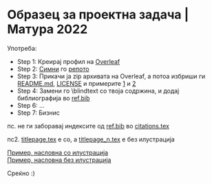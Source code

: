 # Образец за проектна задача | Матура 2022

Употреба:
* Step 1: Креирај профил на [Overleaf](https://www.overleaf.com/)
* Step 2: [Симни](https://github.com/jdamjan/kemal_matura/archive/refs/tags/v1.2.1.zip) го [репото](https://github.com/jdamjan/kemal_matura)
* Step 3: Прикачи ја zip архивата на Overleaf, а потоа избриши ги [README.md](https://github.com/jdamjan/kemal_matura/blob/main/README.md), [LICENSE](https://github.com/jdamjan/kemal_matura/blob/main/LICENSE) и примерите [1](https://github.com/jdamjan/kemal_matura/blob/main/matura%20project%20tp%20w_i.pdf) и [2](https://github.com/jdamjan/kemal_matura/blob/main/matura%20project%20tp%20wo_i.pdf)
* Step 4: Замени го \blindtext со твоја содржина, и додај библиографија во [ref.bib](https://github.com/jdamjan/kemal_matura/blob/main/ref.bib)
* Step 6: ...
* Step 7: Бизнис

пс. не ги заборавај индексите од [ref.bib](https://github.com/jdamjan/kemal_matura/blob/main/ref.bib) во [citations.tex](https://github.com/jdamjan/kemal_matura/blob/main/pages/citations.tex)

пс2. [titlepage.tex](https://github.com/jdamjan/kemal_matura/blob/main/pages/titlepage.tex) е со, а [titlepage_n.tex](https://github.com/jdamjan/kemal_matura/blob/main/pages/titlepage_n.tex) е без илустрација

[Пример, насловна со илустрација](https://raw.githubusercontent.com/jdamjan/kemal_matura/main/matura%20project%20tp%20w_i.pdf)    
[Пример, насловна без илустрација](https://raw.githubusercontent.com/jdamjan/kemal_matura/main/matura%20project%20tp%20wo_i.pdf)

Среќно :)
